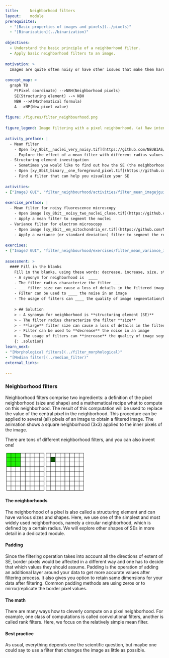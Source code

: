 ```yaml
---
title:     Neighborhood filters
layout:    module
prerequisites:
  - "[Basic properties of images and pixels](../pixels)"
  - "[Binarization](../binarization)"

objectives:
  - Understand the basic principle of a neighborhood filter.
  - Apply basic neighborhood filters to an image.

motivation: >
  Images are quite often noisy or have other issues that make them hard to segment, e.g. by means of a simple intensity threshold. Neighborhood filters are often used to enhance the images in order to facilitate better performance of segmentation algorithms.

concept_map: >
  graph TB
    P(Pixel coordinate) -->NBH(Neighborhood pixels)
    SE(Structuring element) --> NBH
    NBH -->A(Mathematical formula)
    A -->NP(New pixel value)

figure: /figures/filter_neighbourhood.png

figure_legend: Image filtering with a pixel neighborhood. (a) Raw intensity image with pixel neighborhood (structuring element (SE), red outline) and central pixel (blue outline) on which the filtering operation will be performed. (b) Pixel values in the neighborhood; red is the pixel value that would be affected consequently. (c) X is the value that would be replaced after operation (indicated as op). Here, max, mean and variance operations are used. Note - One has to carefully look at the data type of the image as some operations can produce large/floating point values. (d) Different SEs (neighborhood in green and affected pixel in orange) top left - SE  completely inside image boundaries; top right - SE at image boundaries (padding needed); bottom left - SE with different shape; bottom right - Line SE.

activity_preface: |
  - Mean filter
    - Open [xy_8bit__nuclei_very_noisy.tif](https://github.com/NEUBIAS/training-resources/raw/master/image_data/xy_8bit__nuclei_very_noisy.tif)
    - Explore the effect of a mean filter with different radius values.
  - Structuring element investigation
    - Sometimes you would like to find out how the SE (the neighborhood) of a filter looks like. One way to do this is to apply a filter to a single white pixel and look at the resulting form.
    - Open [xy_8bit_binary__one_foreground_pixel.tif](https://github.com/NEUBIAS/training-resources/raw/master/image_data/xy_8bit_binary__one_foreground_pixel.tif)
    - Find a filter that can help you visualize your SE

activities:
- ["ImageJ GUI", "filter_neighbourhood/activities/filter_mean_imagejgui.md", "markdown"]

exercise_preface: |
  - Mean filter for noisy fluorescence microscopy
    - Open image [xy_8bit__noisy_two_nuclei_close.tif](https://github.com/NEUBIAS/training-resources/raw/master/image_data/xy_8bit__nuclei_very_noisy_close.tif)
    - Apply a mean filter to segment the nuclei
  - Variance filter for electron microscopy
    - Open image [xy_8bit__em_mitochondria_er.tif](https://github.com/NEUBIAS/training-resources/raw/master/image_data/xy_8bit__em_mitochondria_er.tif)
    - Apply a variance (or standard deviation) filter to segment the regions contain the sample from the background

exercises:
- ["ImageJ GUI", "filter_neighbourhood/exercises/filter_mean_variance_imagejgui.md", "markdown"]

assessment: >
  #### Fill in the blanks
    Fill in the blanks, using these words: decrease, increase, size, structuring element, large
    - A synonym for neighborhood is  ____
    - The filter radius characterize the filter ___
    - ___ filter size can cause a loss of details in the filtered image
    - Filter can be used to ____ the noise in an image
    - The usage of filters can ____ the quality of image segmentation/binarization

    > ## Solution
    > - A synonym for neighborhood is **structuring element (SE)**
    > - The filter radius characterize the filter **size**
    > - **large** filter size can cause a loss of details in the filtered image
    > - Filter can be used to **decrease** the noise in an image
    > - The usage of filters can **increase** the quality of image segmentation/binarization
    {: .solution}
learn_next:
- "[Morphological filters](../filter_morphological)"
- "[Median filter](../median_filter)"
external_links:

---
```


### Neighborhood filters

Neighborhood filters comprise two ingredients: a definition of the pixel neighborhood (size and shape) and a mathematical recipe what to compute on this neighborhood.
The result of this computation will be used to replace the value of the central pixel in the neighborhood. This procedure can be applied to several (all) pixels of an image to obtain a filtered image. The animation shows a square neighborhood (3x3) applied to the inner pixels of the image.

There are tons of different neighborhood filters, and you can also invent one!

<img src="../figures/filter_neighbourhood.gif"  align ="center" width="50%" >

#### The neighborhoods

The neighborhood of a pixel is also called a structuring element and can have various sizes and shapes.
Here, we use one of the simplest and most widely used neighborhoods, namely a circular neighborhood, which is defined by a certain radius. We will explore other shapes of SEs in more detail in a dedicated module.

#### Padding

Since the filtering operation takes into account all the directions of extent of SE, border pixels would be affected in a different way and one has to decide that which values they should assume. Padding is the operation of adding an additional layer around your data to get more accurate values after filtering process. It also gives you option to retain same dimensions for your data after filtering. Common padding methods are using zeros or to mirror/replicate the border pixel values.

#### The math

There are many ways how to cleverly compute on a pixel neighborhood. For example, one class of computations is called convolutional filters, another is called rank filters. Here, we focus on the relatively simple mean filter.

#### Best practice

As usual, everything depends one the scientific question, but maybe one could say to use a filter that changes the image as little as possible.
